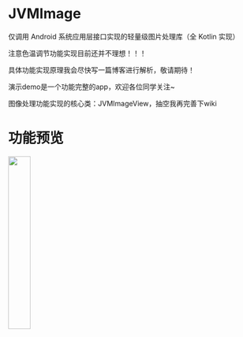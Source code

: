 # JVMImage
仅调用 Android 系统应用层接口实现的轻量级图片处理库（全 Kotlin 实现）

注意色温调节功能实现目前还并不理想！！！

具体功能实现原理我会尽快写一篇博客进行解析，敬请期待！

演示demo是一个功能完整的app，欢迎各位同学关注~

图像处理功能实现的核心类：JVMImageView，抽空我再完善下wiki

# 功能预览

<img src="https://github.com/xiaofei-dev/JVMImage/blob/master/app/art/screen_shot_1.gif" width="30%" height="30%">
